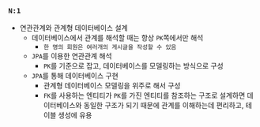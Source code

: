 ### `N:1`

- 연관관계와 관계형 데이터베이스 설계
    + 데이터베이스에서 관계를 해석할 때는 항상 `PK`쪽에서만 해석
        * `한 명의 회원은 여러개의 게시글을 작성할 수 있음`
    + `JPA`를 이용한 연관관계 해석
        * `PK`를 기준으로 잡고, 데이터베이스를 모델링하는 방식으로 구성
    + `JPA`를 통해 데이터베이스 구현
        * 관계형 데이터베이스 모델링을 위주로 해서 구성
        * `FK`를 사용하는 엔티티가 `PK`를 가진 엔티티를 참조하는 구조로 설계하면 데이터베이스와 동일한 구조가 되기 때문에 관계를 이해하는데 편리하고, 테이블 생성에 유용